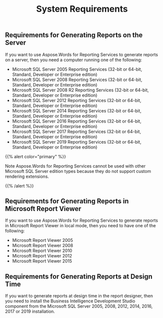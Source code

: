 ﻿---
title: System Requirements
second_title: Aspose.Words for Reporting Services
articleTitle: System Requirements
linktitle: System Requirements
description: "System requirements for the Aspose.Words for Reporting Services."
type: docs
weight: 10
url: /reportingservices/system-requirements/
---

## Requirements for Generating Reports on the Server

If you want to use Aspose.Words for Reporting Services to generate reports on a server, then you need a computer running one of the following:

- Microsoft SQL Server 2005 Reporting Services (32-bit or 64-bit, Standard, Developer or Enterprise edition)
- Microsoft SQL Server 2008 Reporting Services (32-bit or 64-bit, Standard, Developer or Enterprise edition)
- Microsoft SQL Server 2008 R2 Reporting Services (32-bit or 64-bit, Standard, Developer or Enterprise edition)
- Microsoft SQL Server 2012 Reporting Services (32-bit or 64-bit, Standard, Developer or Enterprise edition)
- Microsoft SQL Server 2014 Reporting Services (32-bit or 64-bit, Standard, Developer or Enterprise edition)
- Microsoft SQL Server 2016 Reporting Services (32-bit or 64-bit, Standard, Developer or Enterprise edition)
- Microsoft SQL Server 2017 Reporting Services (32-bit or 64-bit, Standard, Developer or Enterprise edition)
- Microsoft SQL Server 2019 Reporting Services (32-bit or 64-bit, Standard, Developer or Enterprise edition)

{{% alert color="primary" %}}

Note Aspose.Words for Reporting Services cannot be used with other Microsoft SQL Server edition types because they do not support custom rendering extensions.

{{% /alert %}}

## Requirements for Generating Reports in Microsoft Report Viewer

If you want to use Aspose.Words for Reporting Services to generate reports in Microsoft Report Viewer in local mode, then you need to have one of the following:

- Microsoft Report Viewer 2005
- Microsoft Report Viewer 2008
- Microsoft Report Viewer 2010
- Microsoft Report Viewer 2012
- Microsoft Report Viewer 2015

## Requirements for Generating Reports at Design Time

If you want to generate reports at design time in the report designer, then you need to install the Business Intelligence Development Studio component from the Microsoft SQL Server 2005, 2008, 2012, 2014, 2016, 2017 or 2019 installation.
